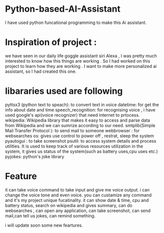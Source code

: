 # Python-based-AI-Assistant

I have used python funcational programming to make this Ai assistant.

# Inspiration of project : 
we have seen in our daily life goggle assistant siri Alexa , I was pretty much interested  to know how this things are working . So I had worked on this project to learn how they are working . I want to make more personalized ai assistant, so I had created this one.

# libararies used are following
pyttsx3 (python text to speach): to convert text in voice 
datetime: for get the info about date and time
speech_recognition: for recognising  voice , i have used google's api(voice recognizer) that need internet to prtocess.
wikipedia: Wikipedia library  that makes it easy to access and parse data from Wikipedia and we can sumrize according to our need.
smtplib(Simple Mail Transfer Protocol ): to send mail to someone 
webbrowser : for websearches
os: gives use control to power off , restrat, sleep the system 
pyautogui : to take screenshot
psutil: to access system details and process utilities. It is used to keep track of various resources utilization in the system, it gives us status of the system(such as battery uses,cpu uses etc.)
pyjokes: python's joke library


# Feature 
it can take voice command to take input and give me voice output. i can change the voice tone and even voice. you can custamize any command and it's my project unique fucatinality. 
it can show date & time, cpu and battery status, search on wikipedia and gives summary, can do websearches , can open any application, can take screenshot, can send mail,can tell us jokes, can remind something.

i will update soon some new feartures.
